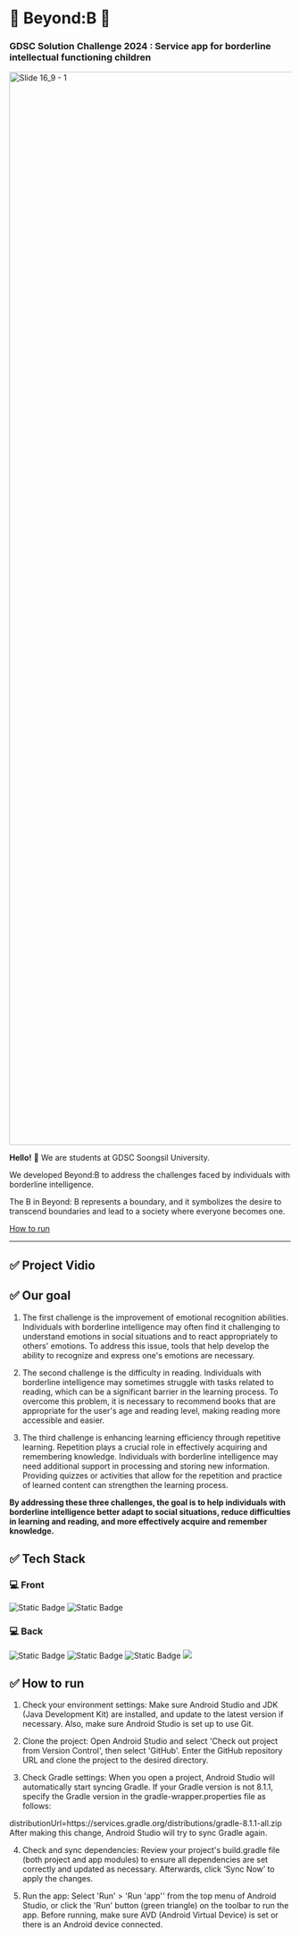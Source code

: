 # 💚 Beyond:B 💚 
### GDSC Solution Challenge 2024 : Service app for borderline intellectual functioning children
<img width="1920" alt="Slide 16_9 - 1" src="https://github.com/Beyond-B/.github/assets/146940671/c11c7a33-ce00-485f-85ab-0e44f645568b">

**Hello!** 👋 We are students at GDSC Soongsil University. 

We developed Beyond:B to address the challenges faced by individuals with borderline intelligence.

The B in Beyond: B represents a boundary, and it symbolizes the desire to transcend boundaries and lead to a society where everyone becomes one.

[How to run](#✅-How-to-run)

---

## ✅ Project Vidio



## ✅ Our goal
  1. The first challenge is the improvement of emotional recognition abilities. Individuals with borderline intelligence may often find it challenging to understand emotions in social   situations and to react appropriately to others' emotions. To address this issue, tools that help develop the ability to recognize and express one's emotions are necessary.
  
  2. The second challenge is the difficulty in reading. Individuals with borderline intelligence may sometimes struggle with tasks related to reading, which can be a significant barrier in the learning process. To overcome this problem, it is necessary to recommend books that are appropriate for the user's age and reading level, making reading more accessible and easier.
  
  3. The third challenge is enhancing learning efficiency through repetitive learning. Repetition plays a crucial role in effectively acquiring and remembering knowledge. Individuals with borderline intelligence may need additional support in processing and storing new information. Providing quizzes or activities that allow for the repetition and practice of learned content can strengthen the learning process.

  **By addressing these three challenges, the goal is to help individuals with borderline intelligence better adapt to social situations, reduce difficulties in learning and reading, and more effectively acquire and remember knowledge.**
  

## ✅ Tech Stack
### 💻 Front
<div align="left">
<img alt="Static Badge" src="https://img.shields.io/badge/Java-ec2025?style=flat-square&logo=java&logoColor=white">
<img alt="Static Badge" src="https://img.shields.io/badge/Android-34A853?style=flat-square&logo=android&logoColor=white">
</div>

### 💻 Back
<div align="left">
<img alt="Static Badge" src="https://img.shields.io/badge/Java-ec2025?style=flat-square&logo=java&logoColor=white">
<img alt="Static Badge" src="https://img.shields.io/badge/Spring Boot-6DB33F?style=flat-square&logo=springboot&logoColor=white">
<img alt="Static Badge" src="https://img.shields.io/badge/Spring Security-6DB33F?style=flat-square&logo=springsecurity&logoColor=white">
<img src="https://img.shields.io/badge/MySQL-4479A1?style=flat-square&logo=MySQL&logoColor=white"/>
</div>


## ✅ How to run
  1. Check your environment settings: Make sure Android Studio and JDK (Java Development Kit) are installed, and update to the latest version if necessary. Also, make sure Android Studio is set up to use Git.

  2. Clone the project: Open Android Studio and select 'Check out project from Version Control', then select 'GitHub'. Enter the GitHub repository URL and clone the project to the desired directory.

  3. Check Gradle settings: When you open a project, Android Studio will automatically start syncing Gradle. If your Gradle version is not 8.1.1, specify the Gradle version in the gradle-wrapper.properties file as follows:

  distributionUrl=https\://services.gradle.org/distributions/gradle-8.1.1-all.zip
  After making this change, Android Studio will try to sync Gradle again.

  4. Check and sync dependencies: Review your project's build.gradle file (both project and app modules) to ensure all dependencies are set correctly and updated as necessary. Afterwards, click ‘Sync Now’ to apply the changes.

  5. Run the app: Select 'Run' > 'Run 'app'' from the top menu of Android Studio, or click the 'Run' button (green triangle) on the toolbar to run the app. Before running, make sure AVD (Android Virtual Device) is set or there is an Android device connected.

<!--
**Here are some ideas to get you started:**
🙋‍♀️ A short introduction - what is your organization all about?
🌈 Contribution guidelines - how can the community get involved?
👩‍💻 Useful resources - where can the community find your docs? Is there anything else the community should know?
🍿 Fun facts - what does your team eat for breakfast?
🧙 Remember, you can do mighty things with the power of [Markdown](https://docs.github.com/github/writing-on-github/getting-started-with-writing-and-formatting-on-github/basic-writing-and-formatting-syntax)
-->
